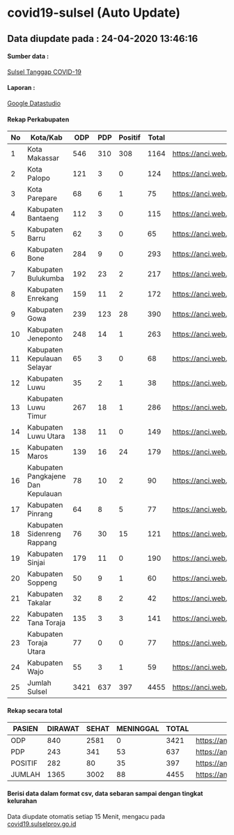 
# covid19-sulsel (Auto Update)

## Data diupdate pada : 24-04-2020 13:46:16

#### Sumber data :
[Sulsel Tanggap COVID-19](https://covid19.sulselprov.go.id)

#### Laporan :
[Google Datastudio](https://datastudio.google.com/s/uzrboX-8kow)

#### Rekap Perkabupaten 
|No|Kota/Kab|ODP|PDP|Positif|Total|Link|
| --- | --- | --- | --- | --- | --- | --- |
|1|Kota Makassar|546|310|308|1164|https://anci.web.id/cor/kota_makassar|
|2|Kota Palopo|121|3|0|124|https://anci.web.id/cor/kota_palopo|
|3|Kota Parepare|68|6|1|75|https://anci.web.id/cor/kota_parepare|
|4|Kabupaten Bantaeng|112|3|0|115|https://anci.web.id/cor/kabupaten_bantaeng|
|5|Kabupaten Barru|62|3|0|65|https://anci.web.id/cor/kabupaten_barru|
|6|Kabupaten Bone|284|9|0|293|https://anci.web.id/cor/kabupaten_bone|
|7|Kabupaten Bulukumba|192|23|2|217|https://anci.web.id/cor/kabupaten_bulukumba|
|8|Kabupaten Enrekang|159|11|2|172|https://anci.web.id/cor/kabupaten_enrekang|
|9|Kabupaten Gowa|239|123|28|390|https://anci.web.id/cor/kabupaten_gowa|
|10|Kabupaten Jeneponto|248|14|1|263|https://anci.web.id/cor/kabupaten_jeneponto|
|11|Kabupaten Kepulauan Selayar|65|3|0|68|https://anci.web.id/cor/kabupaten_kepulauan_selayar|
|12|Kabupaten Luwu|35|2|1|38|https://anci.web.id/cor/kabupaten_luwu|
|13|Kabupaten Luwu Timur|267|18|1|286|https://anci.web.id/cor/kabupaten_luwu_timur|
|14|Kabupaten Luwu Utara|138|11|0|149|https://anci.web.id/cor/kabupaten_luwu_utara|
|15|Kabupaten Maros|139|16|24|179|https://anci.web.id/cor/kabupaten_maros|
|16|Kabupaten Pangkajene Dan Kepulauan|78|10|2|90|https://anci.web.id/cor/kabupaten_pangkajene_dan_kepulauan|
|17|Kabupaten Pinrang|64|8|5|77|https://anci.web.id/cor/kabupaten_pinrang|
|18|Kabupaten Sidenreng Rappang|76|30|15|121|https://anci.web.id/cor/kabupaten_sidenreng_rappang|
|19|Kabupaten Sinjai|179|11|0|190|https://anci.web.id/cor/kabupaten_sinjai|
|20|Kabupaten Soppeng|50|9|1|60|https://anci.web.id/cor/kabupaten_soppeng|
|21|Kabupaten Takalar|32|8|2|42|https://anci.web.id/cor/kabupaten_takalar|
|22|Kabupaten Tana Toraja|135|3|3|141|https://anci.web.id/cor/kabupaten_tana_toraja|
|23|Kabupaten Toraja Utara|77|0|0|77|https://anci.web.id/cor/kabupaten_toraja_utara|
|24|Kabupaten Wajo|55|3|1|59|https://anci.web.id/cor/kabupaten_wajo|
|25|Jumlah Sulsel|3421|637|397|4455|https://anci.web.id/cor/jumlah_sulsel|

#### Rekap secara total

| PASIEN | DIRAWAT | SEHAT | MENINGGAL | TOTAL | LINK |
| ---- | -------- | ---- | ---- |  ---- | ---- |
| ODP | 840 | 2581 | 0 | 3421 | https://anci.web.id/cor/odp_detail.html |
| PDP | 243 | 341 | 53 | 637 | https://anci.web.id/cor/pdp_detail.html |
| POSITIF | 282 | 80 | 35 | 397 | https://anci.web.id/cor/positif_detail.html |
| JUMLAH | 1365 | 3002 | 88 | 4455 | https://anci.web.id/cor/jumlah_sulsel/ |

 
#### Berisi data dalam format csv, data sebaran sampai dengan tingkat kelurahan

Data diupdate otomatis setiap 15 Menit, mengacu pada [covid19.sulselprov.go.id](https://covid19.sulselprov.go.id)

